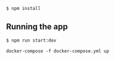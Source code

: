 
```bash
$ npm install
```

## Running the app

```bash
$ npm run start:dev
```

```docker
docker-compose -f docker-compose.yml up
```

